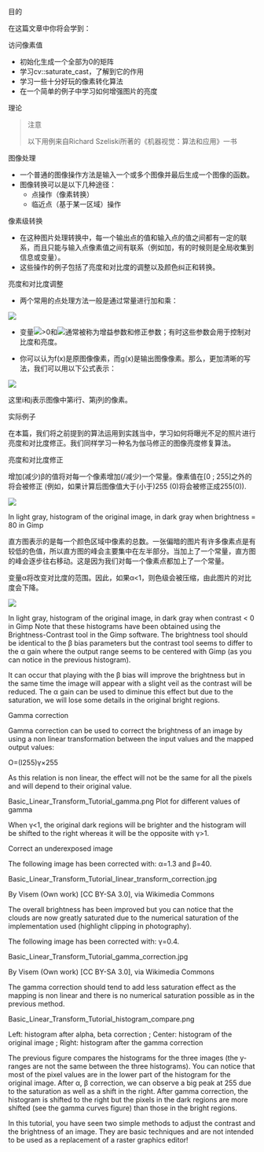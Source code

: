目的

在这篇文章中你将会学到：

访问像素值

* 初始化生成一个全部为0的矩阵
* 学习cv::saturate_cast，了解到它的作用
* 学习一些十分好玩的像素转化算法
* 在一个简单的例子中学习如何增强图片的亮度

理论

> 注意
>
> 以下用例来自Richard Szeliski所著的《机器视觉：算法和应用》一书

图像处理

* 一个普通的图像操作方法是输入一个或多个图像并最后生成一个图像的函数。
* 图像转换可以是以下几种途径：
  * 点操作（像素转换）
  * 临近点（基于某一区域）操作
  
像素级转换

* 在这种图片处理转换中，每一个输出点的值和输入点的值之间都有一定的联系，而且只能与输入点像素值之间有联系（例如加，有的时候则是全局收集到信息或变量）。
* 这些操作的例子包括了亮度和对比度的调整以及颜色纠正和转换。

亮度和对比度调整

* 两个常用的点处理方法一般是通过常量进行加和乘：

![](http://latex.codecogs.com/gif.latex?g(x)=\alpha*f(x)+\beta)

* 变量![](http://latex.codecogs.com/gif.latex?\alpha)>0和![](http://latex.codecogs.com/gif.latex?\beta)通常被称为增益参数和修正参数；有时这些参数会用于控制对比度和亮度。

* 你可以认为f(x)是原图像像素，而g(x)是输出图像像素。那么，更加清晰的写法，我们可以用以下公式表示：

![](http://latex.codecogs.com/gif.latex?g(i,j)=\alpha*f(i,j)+\beta)

这里i和j表示图像中第i行、第j列的像素。

实际例子

在本篇，我们将之前提到的算法运用到实践当中，学习如何将曝光不足的照片进行亮度和对比度修正。我们同样学习一种名为伽马修正的图像亮度修复算法。

亮度和对比度修正

增加(减少)β的值将对每一个像素增加(/减少)一个常量。像素值在[0 ; 255]之外的将会被修正 (例如，如果计算后图像值大于(小于)255 (0)将会被修正成255(0)).

![](https://docs.opencv.org/4.1.0/Basic_Linear_Transform_Tutorial_hist_beta.png)

In light gray, histogram of the original image, in dark gray when brightness = 80 in Gimp

直方图表示的是每一个颜色区域中像素的总数。一张偏暗的图片有许多像素点是有较低的色值，所以直方图的峰会主要集中在左半部分。当加上了一个常量，直方图的峰会逐步往右移动。这是因为我们对每一个像素点都加上了一个常量。

变量α将改变对比度的范围。因此，如果α<1，则色级会被压缩，由此图片的对比度会下降。

![](https://docs.opencv.org/4.1.0/Basic_Linear_Transform_Tutorial_hist_alpha.png)

In light gray, histogram of the original image, in dark gray when contrast < 0 in Gimp
Note that these histograms have been obtained using the Brightness-Contrast tool in the Gimp software. The brightness tool should be identical to the β bias parameters but the contrast tool seems to differ to the α gain where the output range seems to be centered with Gimp (as you can notice in the previous histogram).

It can occur that playing with the β bias will improve the brightness but in the same time the image will appear with a slight veil as the contrast will be reduced. The α gain can be used to diminue this effect but due to the saturation, we will lose some details in the original bright regions.

Gamma correction

Gamma correction can be used to correct the brightness of an image by using a non linear transformation between the input values and the mapped output values:

O=(I255)γ×255

As this relation is non linear, the effect will not be the same for all the pixels and will depend to their original value.

Basic_Linear_Transform_Tutorial_gamma.png
Plot for different values of gamma

When γ<1, the original dark regions will be brighter and the histogram will be shifted to the right whereas it will be the opposite with γ>1.

Correct an underexposed image

The following image has been corrected with: α=1.3 and β=40.

Basic_Linear_Transform_Tutorial_linear_transform_correction.jpg

By Visem (Own work) [CC BY-SA 3.0], via Wikimedia Commons

The overall brightness has been improved but you can notice that the clouds are now greatly saturated due to the numerical saturation of the implementation used (highlight clipping in photography).

The following image has been corrected with: γ=0.4.

Basic_Linear_Transform_Tutorial_gamma_correction.jpg

By Visem (Own work) [CC BY-SA 3.0], via Wikimedia Commons

The gamma correction should tend to add less saturation effect as the mapping is non linear and there is no numerical saturation possible as in the previous method.

Basic_Linear_Transform_Tutorial_histogram_compare.png

Left: histogram after alpha, beta correction ; Center: histogram of the original image ; Right: histogram after the gamma correction

The previous figure compares the histograms for the three images (the y-ranges are not the same between the three histograms). You can notice that most of the pixel values are in the lower part of the histogram for the original image. After α, β correction, we can observe a big peak at 255 due to the saturation as well as a shift in the right. After gamma correction, the histogram is shifted to the right but the pixels in the dark regions are more shifted (see the gamma curves figure) than those in the bright regions.

In this tutorial, you have seen two simple methods to adjust the contrast and the brightness of an image. They are basic techniques and are not intended to be used as a replacement of a raster graphics editor!
